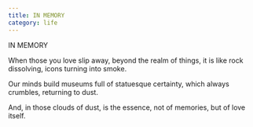 ```yaml
---
title: IN MEMORY
category: life
---
```


IN MEMORY

When those you love
slip away,
beyond the realm of things,
it is like rock dissolving,
icons turning into smoke.

Our minds build museums
full of statuesque certainty,
which always crumbles,
returning to dust.

And, in those clouds of dust,
is the essence,
not of memories,
but of love itself.
